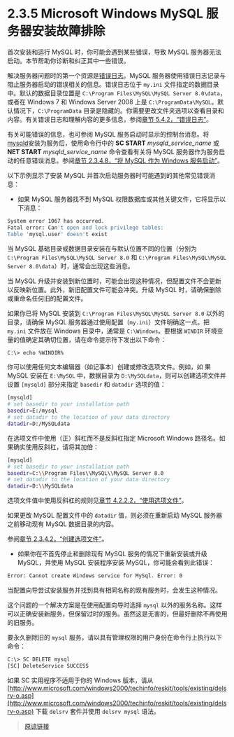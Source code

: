 # 2.3.5 Microsoft Windows MySQL 服务器安装故障排除

首次安装和运行 MySQL 时，你可能会遇到某些错误，导致 MySQL 服务器无法启动。本节帮助你诊断和纠正其中一些错误。

解决服务器问题时的第一个资源是[错误日志](/mysql_glossary/mysql_glossary.html)。MySQL 服务器使用错误日志记录与阻止服务器启动的错误相关的信息。错误日志位于 `my.ini` 文件指定的数据目录中。默认的数据目录位置是 `C:\Program Files\MySQL\MySQL Server 8.0\data`，或者在 Windows 7 和 Windows Server 2008 上是 `C:\ProgramData\MySQL`。默认情况下，`C:\ProgramData` 目录是隐藏的。你需要更改文件夹选项以查看目录和内容。有关错误日志和理解内容的更多信息，参阅[章节 5.4.2，“错误日志”](/5/5.4/5.4.2/error-log.html)。

有关可能错误的信息，也可参阅 MySQL 服务启动时显示的控制台消息。将 [mysqld](/4/4.3/4.3.1/mysqld.html)安装为服务后，使用命令行中的 **SC START** *mysqld_service_name* 或 **NET START** *mysqld_service_name* 命令查看有关将 MySQL 服务器作为服务启动的任意错误消息。参阅[章节 2.3.4.8，“将 MySQL 作为 Windows 服务启动”](/2/2.3/2.3.4/2.3.4.8/windows-start-service.html)。

以下示例显示了安装 MySQL 并首次启动服务器时可能遇到的其他常见错误消息：

- 如果 MySQL 服务器找不到 MySQL 权限数据库或其他关键文件，它将显示以下消息：

```bash
System error 1067 has occurred.
Fatal error: Can't open and lock privilege tables:
Table 'mysql.user' doesn't exist
```

当 MySQL 基础目录或数据目录安装在与默认位置不同的位置（分别为 `C:\Program Files\MySQL\MySQL Server 8.0` 和 `C:\Program Files\MySQL\MySQL Server 8.0\data`）时，通常会出现这些消息。

当 MySQL 升级并安装到新位置时，可能会出现这种情况，但配置文件不会更新以反映新位置。此外，新旧配置文件可能会冲突。升级 MySQL 时，请确保删除或重命名任何旧的配置文件。

如果你已将 MySQL 安装到 `C:\Program Files\MySQL\MySQL Server 8.0` 以外的目录，请确保 MySQL 服务器通过使用配置（`my.ini`）文件明确这一点。把 `my.ini` 文件放在 Windows 目录中，通常是 `C:\Windows`。要根据 `WINDIR` 环境变量的值确定其确切位置，请在命令提示符下发出以下命令：

```bash
C:\> echo %WINDIR%
```

你可以使用任何文本编辑器（如记事本）创建或修改选项文件。例如，如 果MySQL 安装在 `E:\MySQL` 中，数据目录为 `D:\MySQLdata`，则可以创建选项文件并设置 `[mysqld]` 部分来指定 `basedir` 和 `datadir` 选项的值：

```bash
[mysqld]
# set basedir to your installation path
basedir=E:/mysql
# set datadir to the location of your data directory
datadir=D:/MySQLdata
```

在选项文件中使用（正）斜杠而不是反斜杠指定 Microsoft Windows 路径名。如果确实使用反斜杠，请将其加倍：

```bash
[mysqld]
# set basedir to your installation path
basedir=C:\\Program Files\\MySQL\\MySQL Server 8.0
# set datadir to the location of your data directory
datadir=D:\\MySQLdata
```

选项文件值中使用反斜杠的规则见[章节 4.2.2.2，“使用选项文件”](/4/4.2/4.2.2/4.2.2.2/option-files.html)。

如果更改 MySQL 配置文件中的 `datadir` 值，则必须在重新启动 MySQL 服务器之前移动现有 MySQL 数据目录的内容。

参阅[章节 2.3.4.2，“创建选项文件”](/2/2.3/2.3.4/2.3.4.2/windows-create-option-file.html)。

- 如果你在不首先停止和删除现有 MySQL 服务的情况下重新安装或升级 MySQL，并使用 MySQL 安装程序安装 MySQL，你可能会看到此错误：

```bash
Error: Cannot create Windows service for MySql. Error: 0
```

当配置向导尝试安装服务并找到具有相同名称的现有服务时，会发生这种情况。

这个问题的一个解决方案是在使用配置向导时选择 `mysql` 以外的服务名称。这样可以正确安装新服务，但保留过时的服务。虽然这是无害的，但最好删除不再使用的旧服务。

要永久删除旧的 `mysql` 服务，请以具有管理权限的用户身份在命令行上执行以下命令：

```bash
C:\> SC DELETE mysql
[SC] DeleteService SUCCESS
```

如果 SC 实用程序不适用于你的 Windows 版本，请从 [http://www.microsoft.com/windows2000/techinfo/reskit/tools/existing/delsrv-o.asp](http://www.microsoft.com/windows2000/techinfo/reskit/tools/existing/delsrv-o.asp) 下载 `delsrv` 套件并使用 `delsrv mysql` 语法。

> [原谅链接](https://dev.mysql.com/doc/refman/8.0/en/windows-troubleshooting.html)

